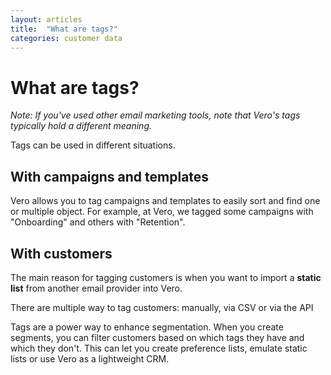 ```yaml
---
layout: articles
title:  "What are tags?"
categories: customer data
---
```


# What are tags?

*Note: If you've used other email marketing tools, note that Vero's tags typically hold a different meaning.*

Tags can be used in different situations.

## With campaigns and templates

Vero allows you to tag campaigns and templates to easily sort and find one or multiple object. For example, at Vero, we tagged some campaigns with "Onboarding" and others with "Retention".

## With customers

The main reason for tagging customers is when you want to import a **static list** from another email provider into Vero.

There are multiple way to tag customers: manually, via CSV or via the API

Tags are a power way to enhance segmentation. When you create segments, you can filter customers based on which tags they have and which they don't. This can let you create preference lists, emulate static lists or use Vero as a lightweight CRM.